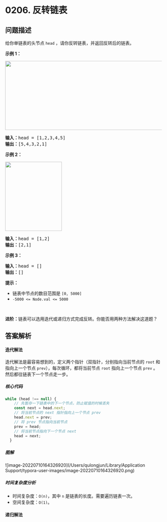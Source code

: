 



# 0206. 反转链表

## 问题描述

给你单链表的头节点 <code>head</code> ，请你反转链表，并返回反转后的链表。




<p><strong>示例 1：</strong></p>
<img alt="" src="https://assets.leetcode.com/uploads/2021/02/19/rev1ex1.jpg" style="width: 542px; height: 222px;" />

<pre>
<strong>输入：</strong>head = [1,2,3,4,5]
<strong>输出：</strong>[5,4,3,2,1]
</pre>

<p><strong>示例 2：</strong></p>
<img alt="" src="https://assets.leetcode.com/uploads/2021/02/19/rev1ex2.jpg" style="width: 182px; height: 222px;" />
<pre>
<strong>输入：</strong>head = [1,2]
<strong>输出：</strong>[2,1]
</pre>

<p><strong>示例 3：</strong></p>

<pre>
<strong>输入：</strong>head = []
<strong>输出：</strong>[]
</pre>
<p><strong>提示：</strong></p>

<ul>
	<li>链表中节点的数目范围是 <code>[0, 5000]</code></li>
	<li><code>-5000 &lt;= Node.val &lt;= 5000</code></li>
</ul>

<p> </p>

<p><strong>进阶：</strong>链表可以选用迭代或递归方式完成反转。你能否用两种方法解决这道题？</p>

## 答案解析

#### 迭代解法

迭代解法是最容易想到的，定义两个指针（双指针，分别指向当前节点的 `root` 和指向上一个节点 `prev`），每次循环，都将当前节点 `root` 指向上一个节点 `prev` 。然后都往链表下一个节点走一步。

##### 核心代码

```javascript
while (head !== null) {
  	// 先暂存一下链表中的下一个节点，防止赋值的时候丢失
    const next = head.next;
  	// 将当前节点的 next 指针指向上一个节点 prev
    head.next = prev;
  	// 将 prev 节点指向当前节点
    prev = head;
  	// 将当前节点指向下一个节点 next
    head = next;
  }
```

##### 图解

![image-20220710164326920](/Users/qulongjun/Library/Application Support/typora-user-images/image-20220710164326920.png)



##### 时间复杂度分析

- 时间复杂度：`O(n)`，其中 `n` 是链表的长度。需要遍历链表一次。
- 空间复杂度：`O(1)`。



#### 递归解法

